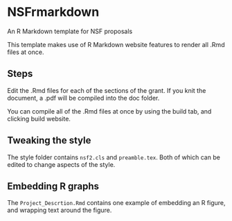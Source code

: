 # NSFrmarkdown
An R Markdown template for NSF proposals

This template makes use of R Markdown website features to render all .Rmd files at once.

## Steps

Edit the .Rmd files for each of the sections of the grant. If you knit the document, a .pdf will be compiled into the doc folder.

You can compile all of the .Rmd files at once by using the build tab, and clicking build website.

## Tweaking the style

The style folder contains `nsf2.cls` and  `preamble.tex`. Both of which can be edited to change aspects of the style.

## Embedding R graphs

The `Project_Descrtion.Rmd` contains one example of embedding an R figure, and wrapping text around the figure.
